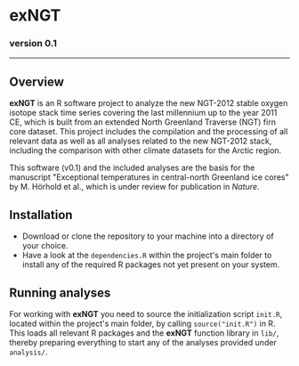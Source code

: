 # exNGT

### version 0.1

---

## Overview

**exNGT** is an R software project to analyze the new NGT-2012 stable oxygen
isotope stack time series covering the last millennium up to the year 2011 CE,
which is built from an extended North Greenland Traverse (NGT) firn core
dataset. This project includes the compilation and the processing of all relevant data
as well as all analyses related to the new NGT-2012 stack, including the
comparison with other climate datasets for the Arctic region.

This software (v0.1) and the included analyses are the basis for the manuscript
"Exceptional temperatures in central-north Greenland ice cores" by M. Hörhold et
al., which is under review for publication in _Nature_.

## Installation

- Download or clone the repository to your machine into a directory of your choice.
- Have a look at the `dependencies.R` within the project's main folder to
   install any of the required R packages not yet present on your system.

## Running analyses

For working with **exNGT** you need to source the initialization script
`init.R`, located within the project's main folder, by calling
`source("init.R")` in R. This loads all relevant R packages and the **exNGT**
function library in `lib/`, thereby preparing everything to start any of the
analyses provided under `analysis/`.
